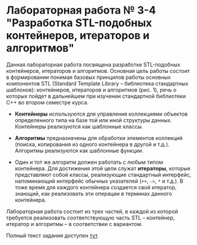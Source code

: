 # Лабораторная работа № 3-4 "Разработка STL-подобных контейнеров, итераторов и алгоритмов"

Данная лабораторная работа посвящена разработке STL-подобных контейнеров, итераторов и алгоритмов.
Основная цель работы состоит в формировании понимая базовых принципов работы основных компонентов STL (Standard Template Library – библиотека стандартных шаблонов):
контейнеров, итераторов и алгоритмов (рис. 1), речь о которых пойдет в дальнейшем при изучении стандартной библиотеки C++ во втором семестре курса.


*  **Контейнеры** используются для управления коллекциями объектов определенного типа на базе той или иной структуры данных.
Контейнеры реализуются как шаблонные классы.


*  **Алгоритмы** предназначены для обработки элементов коллекций (поиска, копирования из одного контейнера в другой и т.д.).
Алгоритмы реализуются как шаблонные функции.


*  Один и тот же алгоритм должен работать с любым типом контейнера.
Для достижения этой цели служат **итераторы**, которые представляют собой классы, реализующие стандартный интерфейс,
напоминающий интерфейс обычных указателей (`++`, `->`, `*` и т.д.).
В тоже время для каждого контейнера создается свой итератор, знающий, как реализовать эти операции в терминах данного контейнера.

Лабораторная работа состоит из трех частей, в каждой из которой требуется реализовать
соответствующую часть STL – контейнер, итератор и алгоритмы – в соответствии с вариантом.

Полный текст задания доступен [тут](https://vk.com/doc-136542675_543600776).
